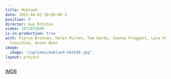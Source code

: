 ```yaml
---
title: Mobland
date: 2025-04-02 20:09:00 Z
position: 0
director: Guy Ritchie
video: 1071933849
is-in-production: true
with: Pierce Brosnan, Helen Mirren, Tom Hardy, Joanne Froggatt, Lara Pulver, Paddy
  Considine, Anson Boon
image:
  image: "/uploads/mobland-e6e349.jpg"
layout: project
---
```


[IMDB](https://www.imdb.com/title/tt31510819/)